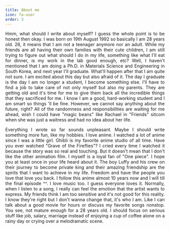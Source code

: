 ```yaml
---
title: About me
icon: fa-user
order: 3
---
```


<p align="justify">
Hmm, what should I write about myself? I guess the whole point is to be honest then okay. I was born on 19th August 1992 so basically I am 28 years old. 28, it means that I am not a teenager anymore nor an adult. While my friends are all having their own families with their cute children, I am still trying to figure out what should I do in my life, something like what I'll eat for dinner, is my work in the lab good enough, etc? Well, I haven't mentioned that I am doing a Ph.D. in Materials Science and Engineering in South Korea, and next year I'll graduate. What'll happen after that I am quite not sure. I am excited about this day but also afraid of it. The day I graduate is the day I am no longer a student, I become something else. I'll have to find a job to take care of not only myself but also my parents. They are getting old and it's time for me to give them back all the incredible things that they sacrificed for me. I know I am a good, hard-working student and I am smart so things 'll be fine. However, we cannot say anything about the future, right? All of the randomness and responsibilities are waiting for me ahead, wish I could have "magic beans" like Rachael in "Friends" sitcom when she was just a waitress and had no idea about her life.</p>
<p align="justify">
Everything I wrote so far sounds unpleasant. Maybe I should write something more fun, like my hobbies. I love anime. I watched a lot of anime since I was a little girl. Ghibli is my favorite anime studio of all time. Have you ever watched "Grave of the Fireflies"? I cried every time I watched it because the story was so real and touching. But it doesn't mean that I don't like the other animation film. I myself is a loyal fan of "One piece". I hope you at least once in your life heard about it. The boy Luffy and his crew on their journey to become private king and their amazing friendship are the spirits that I want to achieve in my life. Freedom and have the people you love that love you back. I follow this anime almost 10 years now and I will till the final episode ^^. I love music too. I guess everyone loves it. Normally, when I listen to a song, I really can feel the emotion that the artist wants to express. My friends think I am too sensitive and it's not good for this reality. I know they're right but I don't wanna change that, it's who I am. Like I can talk about a good movie for hours or discuss my favorite songs nonstop. You see, not mature enough for a 28 years old. I should focus on serious stuff like job, salary, marriage instead of enjoying a cup of coffee alone on a rainy day or crying over a melodramatic scene.</p>
    
